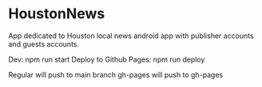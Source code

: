 # HoustonNews
App dedicated to Houston local news android app with publisher accounts and guests accounts.


Dev: npm run start
Deploy to Github Pages: npm run deploy

Regular  will push to main branch
gh-pages will push to gh-pages